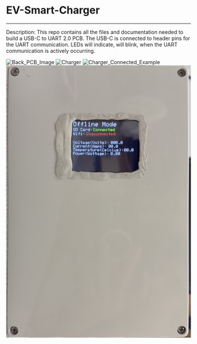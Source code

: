 # EV-Smart-Charger
----

Description:
This repo contains all the files and documentation needed to build a USB-C to UART 2.0 PCB. 
The USB-C is connected to header pins for the UART communication. 
LEDs will indicate, will blink, when the UART communication is actively occurring.

![Back_PCB_Image](https://github.com/user-attachments/assets/ba378146-53e5-4e52-8f3d-3d59f379a915)
![Charger](https://github.com/user-attachments/assets/214ae2f0-af2e-4884-b6e0-34f0f2260328](https://github.com/Louis-Ahumada-Medina/EV-Smart-Charger/blob/main/Charger.png))
![Charger_Connected_Example]((https://github.com/Louis-Ahumada-Medina/EV-Smart-Charger/blob/main/Charger_Connected_Example.png))
![Front](https://github.com/Louis-Ahumada-Medina/EV-Smart-Charger/blob/main/front.jpg)
